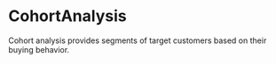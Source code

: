 # CohortAnalysis
Cohort analysis provides segments of target customers based on their buying behavior.

